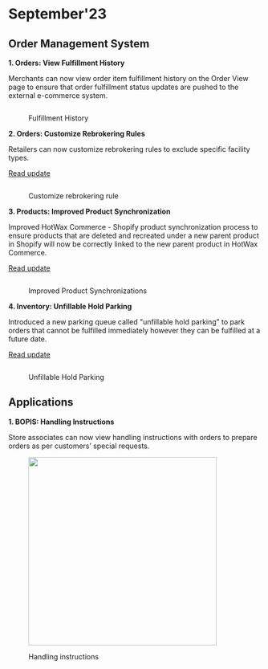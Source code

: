 # September'23

## Order Management System

**1. Orders: View Fulfillment History**

Merchants can now view order item fulfillment history on the Order View page to ensure that order fulfillment status updates are pushed to the external e-commerce system.

<figure><img src="https://www.hotwax.co/hs-fs/hubfs/View%20fulfillment%20history.png?width=2000&#x26;name=View%20fulfillment%20history.png" alt=""><figcaption><p>Fulfillment History</p></figcaption></figure>

**2. Orders: Customize Rebrokering Rules**

Retailers can now customize rebrokering rules to exclude specific facility types.

[Read update](customized-rebrokering-rules.md)

<figure><img src="https://www.hotwax.co/hubfs/Customize%20Rebrokering%20rules-3.png" alt=""><figcaption><p>Customize rebrokering rule</p></figcaption></figure>

**3. Products: Improved Product Synchronization**

Improved HotWax Commerce - Shopify product synchronization process to ensure products that are deleted and recreated under a new parent product in Shopify will now be correctly linked to the new parent product in HotWax Commerce.

[Read update](improved-product-synchronization.md)

<figure><img src="https://www.hotwax.co/hubfs/Improved%20product%20Synchronizatio-1.png" alt=""><figcaption><p>Improved Product Synchronizations</p></figcaption></figure>

**4. Inventory: Unfillable Hold Parking**

Introduced a new parking queue called "unfillable hold parking” to park orders that cannot be fulfilled immediately however they can be fulfilled at a future date.

[Read update](unfillable-hold-parking.md)

<figure><img src="https://www.hotwax.co/hubfs/Unfillable%20Hold%20Queue.png" alt=""><figcaption><p>Unfillable Hold Parking</p></figcaption></figure>

## Applications

**1. BOPIS: Handling Instructions**

Store associates can now view handling instructions with orders to prepare orders as per customers’ special requests.

<figure><img src="https://www.hotwax.co/hs-fs/hubfs/Group%201675.png?width=900&#x26;height=841&#x26;name=Group%201675.png" alt="" width="375"><figcaption><p>Handling instructions</p></figcaption></figure>
